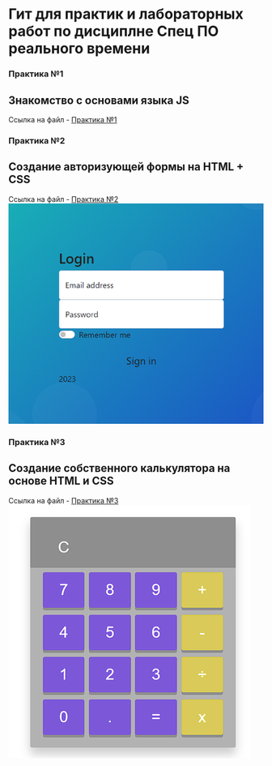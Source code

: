 # Гит для практик и лабораторных работ по дисциплне Спец ПО реального времени

### Практика №1
Знакомство с основами языка JS
---
Ссылка на файл - [Практика №1](./Pr1/Test.js)

### Практика №2
Создание авторизующей формы на HTML + CSS
--- 
Ссылка на файл - [Практика №2](./Pr2/test.html)
![Форма](./Images/Form.png)

### Практика №3
Создание собственного калькулятора на основе HTML и CSS 
---
Ссылка на файл - [Практика №3](./Pr3/index.html) 
![Калькулятор](./Images/Calc.png)

